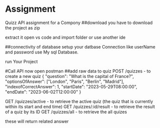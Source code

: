 # Assignment
Quizz API assignment for a Compony 
##download
you have to download the project as zip

extract it open vs code and import folder or use another ide 

##connectivity of database
setup your datbase Connection like userName and password use My sql Database.

run Your Project

#Call API
now open postman 
##add raw data to quiz
POST /quizzes - to create a new quiz
{
  "question": "What is the capital of France?",
  "optionsOfAnswer": ["London", "Paris", "Berlin", "Madrid"],
  "indexofCorrectAnswer": 1,
  "startDate": "2023-05-29T08:00:00",
  "endDate": "2023-06-02T12:00:00"
}


GET /quizzes/active - to retrieve the active quiz (the quiz that is currently within its start and end time)
GET /quizzes/:id/result - to retrieve the result of a quiz by its ID
GET /quizzes/all - to retrieve the all quizes

these will return related answer
